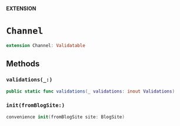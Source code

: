 **EXTENSION**

# `Channel`
```swift
extension Channel: Validatable
```

## Methods
### `validations(_:)`

```swift
public static func validations(_ validations: inout Validations)
```

### `init(fromBlogSite:)`

```swift
convenience init(fromBlogSite site: BlogSite)
```
